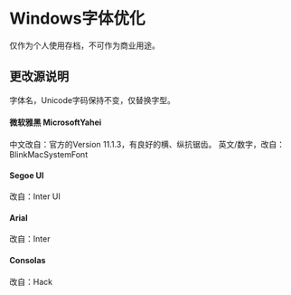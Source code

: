 # Windows字体优化

仅作为个人使用存档，不可作为商业用途。

## 更改源说明

字体名，Unicode字码保持不变，仅替换字型。

#### 微软雅黑 MicrosoftYahei
中文改自：官方的Version 11.1.3，有良好的横、纵抗锯齿。
英文/数字，改自：BlinkMacSystemFont

#### Segoe UI
改自：Inter UI

#### Arial
改自：Inter

#### Consolas
改自：Hack
